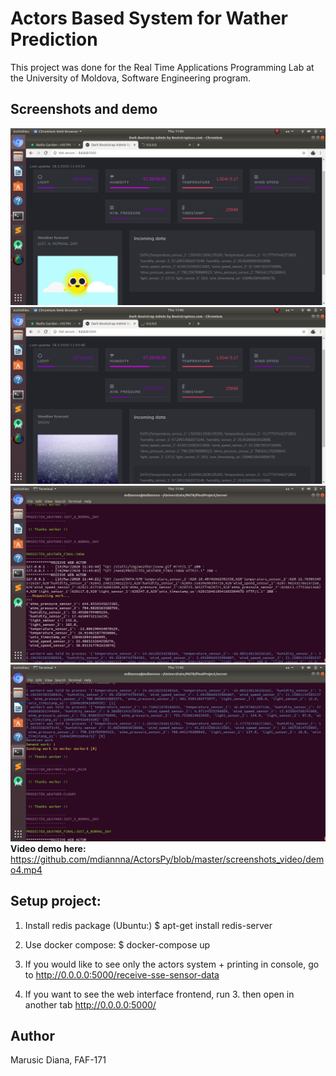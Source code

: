 # Actors Based System for Wather Prediction
This project was done for the Real Time Applications Programming Lab at the University of Moldova, Software Engineering program.

## Screenshots and demo
![Screenshot 1](https://github.com/mdiannna/ActorsPy/blob/master/screenshots_video/s1.png?raw=true)
![Screenshot 2](https://github.com/mdiannna/ActorsPy/blob/master/screenshots_video/s2.png?raw=true)
![Screenshot 3](https://github.com/mdiannna/ActorsPy/blob/master/screenshots_video/s3.png?raw=true)
![Screenshot 4](https://github.com/mdiannna/ActorsPy/blob/master/screenshots_video/s4.png?raw=true)
**Video demo here:** https://github.com/mdiannna/ActorsPy/blob/master/screenshots_video/demo4.mp4

## Setup project: 
1. Install redis package
   (Ubuntu:)
   $ apt-get install redis-server 

2. Use docker compose:
$ docker-compose up

3. If you would like to see only the actors system + printing in console, go to
http://0.0.0.0:5000/receive-sse-sensor-data
4. If you want to see the web interface frontend, run 3. then open in another tab http://0.0.0.0:5000/


## Author
Marusic Diana, FAF-171
